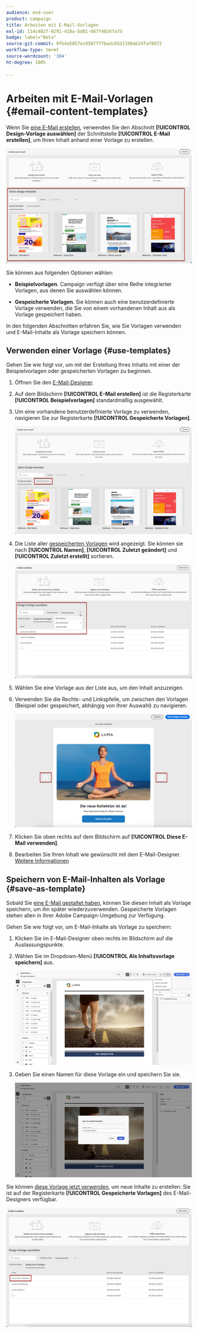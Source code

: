 ```yaml
---
audience: end-user
product: campaign
title: Arbeiten mit E-Mail-Vorlagen
exl-id: 114c482f-8291-418a-bd81-667f40267a7d
badge: label="Beta"
source-git-commit: 9fb4a5057ec05877ffbadc85d1198ab24faf8972
workflow-type: tm+mt
source-wordcount: '304'
ht-degree: 100%

---
```


# Arbeiten mit E-Mail-Vorlagen {#email-content-templates}

Wenn Sie [eine E-Mail erstellen](../email/create-email.md), verwenden Sie den Abschnitt **[!UICONTROL Design-Vorlage auswählen]** der Schnittstelle **[!UICONTROL E-Mail erstellen]**, um Ihren Inhalt anhand einer Vorlage zu erstellen.

![](assets/email_designer-templates.png)

Sie können aus folgenden Optionen wählen:

* **Beispielvorlagen**. Campaign verfügt über eine Reihe integrierter Vorlagen, aus denen Sie auswählen können.

* **Gespeicherte Vorlagen**. Sie können auch eine benutzerdefinierte Vorlage verwenden, die Sie von einem vorhandenen Inhalt aus als Vorlage gespeichert haben.

In den folgenden Abschnitten erfahren Sie, wie Sie Vorlagen verwenden und E-Mail-Inhalte als Vorlage speichern können.

## Verwenden einer Vorlage {#use-templates}

Gehen Sie wie folgt vor, um mit der Erstellung Ihres Inhalts mit einer der Beispielvorlagen oder gespeicherten Vorlagen zu beginnen.

1. Öffnen Sie den [E-Mail-Designer](create-email-content.md).

1. Auf dem Bildschirm **[!UICONTROL E-Mail erstellen]** ist die Registerkarte **[!UICONTROL Beispielvorlagen]** standardmäßig ausgewählt.

1. Um eine vorhandene benutzerdefinierte Vorlage zu verwenden, navigieren Sie zur Registerkarte **[!UICONTROL Gespeicherte Vorlagen]**.

   ![](assets/email_designer-saved-templates-tab.png)

1. Die Liste aller [gespeicherten Vorlagen](#save-as-template) wird angezeigt. Sie können sie nach **[!UICONTROL Namen]**, **[!UICONTROL Zuletzt geändert]** und **[!UICONTROL Zuletzt erstellt]** sortieren.

   ![](assets/email_designer-saved-templates.png)

1. Wählen Sie eine Vorlage aus der Liste aus, um den Inhalt anzuzeigen.

1. Verwenden Sie die Rechts- und Linkspfeile, um zwischen den Vorlagen (Beispiel oder gespeichert, abhängig von Ihrer Auswahl) zu navigieren.

   ![](assets/email_designer-saved-templates-navigate.png)

1. Klicken Sie oben rechts auf dem Bildschirm auf **[!UICONTROL Diese E-Mail verwenden]**.

1. Bearbeiten Sie Ihren Inhalt wie gewünscht mit dem E-Mail-Designer. [Weitere Informationen](create-email-content.md)

## Speichern von E-Mail-Inhalten als Vorlage {#save-as-template}

Sobald Sie [eine E-Mail gestaltet haben](create-email-content.md), können Sie diesen Inhalt als Vorlage speichern, um ihn später wiederzuverwenden. Gespeicherte Vorlagen stehen allen in Ihrer Adobe Campaign-Umgebung zur Verfügung.

Gehen Sie wie folgt vor, um E-Mail-Inhalte als Vorlage zu speichern:

1. Klicken Sie im E-Mail-Designer oben rechts im Bildschirm auf die Auslassungspunkte.

1. Wählen Sie im Dropdown-Menü **[!UICONTROL Als Inhaltsvorlage speichern]** aus.

   ![](assets/email_designer-save-template.png)

1. Geben Sie einen Namen für diese Vorlage ein und speichern Sie sie.

   ![](assets/email_designer-template-name.png)

Sie können [diese Vorlage jetzt verwenden](#use-templates), um neue Inhalte zu erstellen: Sie ist auf der Registerkarte **[!UICONTROL Gespeicherte Vorlagen]** des E-Mail-Designers verfügbar.

![](assets/email_designer-saved-template.png)

